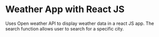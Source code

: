 # Weather App with React JS

Uses Open weather API to display weather data in a react JS app. The search function allows user to search for a specific city.
